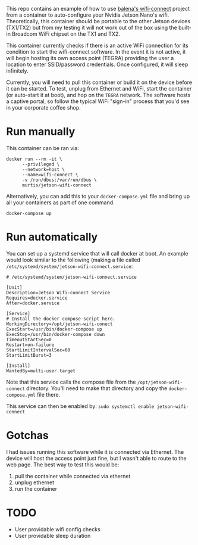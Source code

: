 This repo contains an example of how to use [balena's wifi-connect](https://github.com/balena-io/wifi-connect) project from a container to auto-configure your Nvidia Jetson Nano's wifi. Theoretically, this container should be portable to the other Jetson devices (TX1/TX2) but from my testing it will not work out of the box using the built-in Broadcom WiFi chipset on the TX1 and TX2.

This container currently checks if there is an active WiFi connection for its condition to start the wifi-connect software. In the event it is not active, it will begin hosting its own access point (TEGRA) providing the user a location to enter SSID/password credentials. Once configured, it will sleep infinitely.

Currently, you will need to pull this container or build it on the device before it can be started. To test, unplug from Ethernet and WiFi, start the container (or auto-start it at boot), and hop on the `TEGRA` network. The software hosts a captive portal, so follow the typical WiFi "sign-in" process that you'd see in your corporate coffee shop.

# Run manually
This container can be ran via:

```!bash
docker run --rm -it \
      --privileged \
      --network=host \
      --name=wifi-connect \
      -v /run/dbus:/var/run/dbus \
      murtis/jetson-wifi-connect
```

Alternatively, you can add this to your `docker-compose.yml` file and bring up all your containers as part of one command.

```!bash
docker-compose up
```

# Run automatically
You can set up a systemd service that will call docker at boot. An example would look similar to the following (making a file called `/etc/systemd/system/jetson-wifi-connect.service`:

```!bash
# /etc/systemd/system/jetson-wifi-connect.service

[Unit]
Description=Jetson Wifi-connect Service
Requires=docker.service
After=docker.service

[Service]
# Install the docker compose script here.
WorkingDirectory=/opt/jetson-wifi-conect
ExecStart=/usr/bin/docker-compose up
ExecStop=/usr/bin/docker-compose down
TimeoutStartSec=0
Restart=on-failure
StartLimitIntervalSec=60
StartLimitBurst=3

[Install]
WantedBy=multi-user.target
```

Note that this service calls the compose file from the `/opt/jetson-wifi-connect` directory. You'll need to make that directory and copy the `docker-compose.yml` file there.

This service can then be enabled by: `sudo systemctl enable jetson-wifi-connect`

# Gotchas
I had issues running this software while it is connected via Ethernet. The device will host the access point just fine, but I wasn't able to route to the web page. The best way to test this would be:

1) pull the container while connected via ethernet
2) unplug ethernet
3) run the container

# TODO
* User providable wifi config checks
* User providable sleep duration
